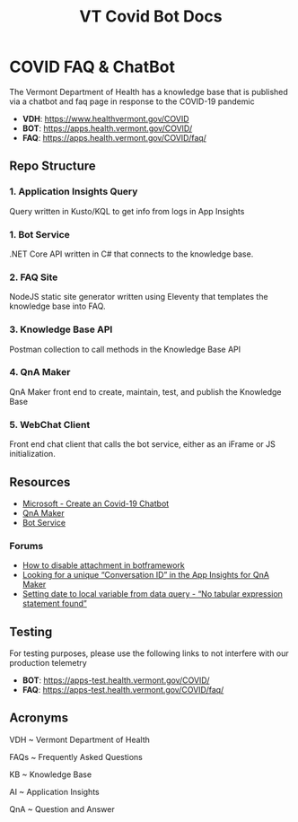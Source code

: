 ﻿---
layout: default
title: VT Covid Bot Docs
---

# COVID FAQ & ChatBot

The Vermont Department of Health has a knowledge base that is published via a chatbot and faq page in response to the COVID-19 pandemic

* **VDH**: https://www.healthvermont.gov/COVID
* **BOT**: https://apps.health.vermont.gov/COVID/
* **FAQ**: https://apps.health.vermont.gov/COVID/faq/


## Repo Structure

### 1. Application Insights Query

Query written in Kusto/KQL to get info from logs in App Insights

### 1. Bot Service

.NET Core API written in C# that connects to the knowledge base.

### 2. FAQ Site

NodeJS static site generator written using Eleventy that templates the knowledge base into FAQ.

### 3. Knowledge Base API

Postman collection to call methods in the Knowledge Base API

### 4. QnA Maker

QnA Maker front end to create, maintain, test, and publish the Knowledge Base

### 5. WebChat Client

Front end chat client that calls the bot service, either as an iFrame or JS initialization.


## Resources

* [Microsoft - Create an  Covid-19 Chatbot](https://microsoft.github.io/slg-covid-bot/)
* [QnA Maker](https://www.qnamaker.ai/)
* [ Bot Service](https://.microsoft.com/en-us/services/bot-service/)

### Forums

* [How to disable attachment in botframework](https://stackoverflow.com/q/60889643/1366033)
* [Looking for a unique “Conversation ID” in the App Insights for QnA Maker](https://stackoverflow.com/q/60880867/1366033)
* [Setting date to local variable from data query - “No tabular expression statement found”](https://stackoverflow.com/q/60322289/1366033)


## Testing

For testing purposes, please use the following links to not interfere with our production telemetry

* **BOT**: https://apps-test.health.vermont.gov/COVID/
* **FAQ**: https://apps-test.health.vermont.gov/COVID/faq/


## Acronyms

VDH
 ~ Vermont Department of Health

FAQs
 ~ Frequently Asked Questions

KB
 ~ Knowledge Base

AI
 ~ Application Insights

QnA
 ~ Question and Answer
